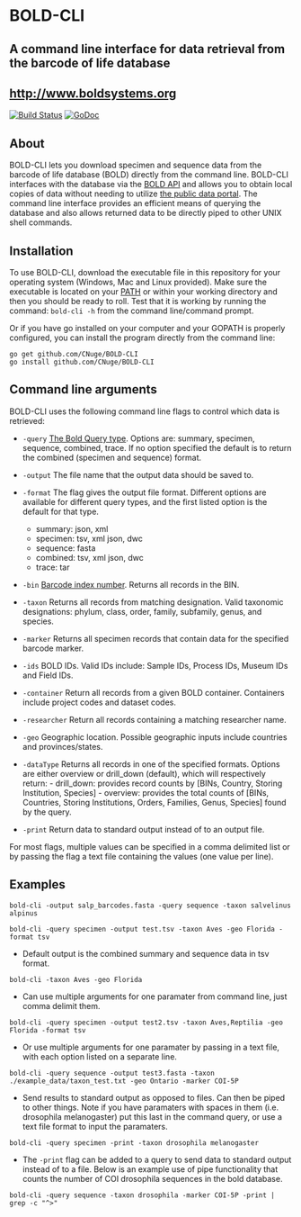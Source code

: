 # BOLD-CLI
## A command line interface for data retrieval from the barcode of life database
## http://www.boldsystems.org
[![Build Status](https://travis-ci.org/CNuge/BOLD-CLI.svg?branch=master)](https://travis-ci.org/CNuge/BOLD-CLI)	[![GoDoc](https://godoc.org/github.com/CNuge/BOLD-CLI/bold?status.svg)](https://godoc.org/github.com/CNuge/BOLD-CLI/bold)

## About

BOLD-CLI lets you download specimen and sequence data from the barcode of life database (BOLD) directly from the command line. BOLD-CLI interfaces with the database via the [BOLD API](http://www.boldsystems.org/index.php/resources/api?type=webservices) and allows you to obtain local copies of data without needing to utilize [the public data portal](http://www.boldsystems.org/index.php/Public_BINSearch?searchtype=records). The command line interface provides an efficient means of querying the database and also allows returned data to be directly piped to other UNIX shell commands. 

## Installation

To use BOLD-CLI, download the executable file in this repository for your operating system (Windows, Mac and Linux provided). Make sure the executable is located on your [PATH](https://en.wikipedia.org/wiki/PATH_(variable)) or within your working directory and then you should be ready to roll. Test that it is working by running the command: `bold-cli -h` from the command line/command prompt.

Or if you have go installed on your computer and your GOPATH is properly configured, you can install the program directly from the command line:
```
go get github.com/CNuge/BOLD-CLI
go install github.com/CNuge/BOLD-CLI
```
## Command line arguments
BOLD-CLI uses the following command line flags to control which data is retrieved:

- `-query` [The Bold Query type](http://www.boldsystems.org/index.php/resources/api?type=webservices). Options are: summary, specimen, sequence, combined, trace. If no option specified the default is to return the combined (specimen and sequence) format.  
- `-output` The file name that the output data should be saved to.
- `-format` The flag gives the output file format. Different options are available for different query types, and the first listed option is the default for that type. 
	- summary: json, xml
	- specimen: tsv, xml json, dwc
	- sequence: fasta
	- combined: tsv, xml json, dwc
	- trace: tar
- `-bin` [Barcode index number](http://www.boldsystems.org/index.php/Public_BarcodeIndexNumber_Home). Returns all records in the BIN.
- `-taxon` Returns all records from matching designation. Valid taxonomic designations: phylum, class, order, family, subfamily, genus, and species.
- `-marker` Returns all specimen records that contain data for the specified barcode marker.
- `-ids` BOLD IDs. Valid IDs include: Sample IDs, Process IDs, Museum IDs and Field IDs.
- `-container` Return all records from a given BOLD container. Containers include project codes and dataset codes.
- `-researcher` Return all records containing a matching researcher name.
- `-geo` Geographic location. Possible geographic inputs include countries and provinces/states.
- `-dataType` Returns all records in one of the specified formats. Options are either overview or drill_down (default), which will respectively return:
		- drill_down: provides record counts by [BINs, Country, Storing Institution, Species]
		- overview: provides the total counts of [BINs, Countries, Storing Institutions, Orders, Families, Genus, Species] found by the query.

- `-print` Return data to standard output instead of to an output file.

For most flags, multiple values can be specified in a comma delimited list or by passing the flag a text file containing the values (one value per line).

## Examples
```
bold-cli -output salp_barcodes.fasta -query sequence -taxon salvelinus alpinus

bold-cli -query specimen -output test.tsv -taxon Aves -geo Florida -format tsv
```
- Default output is the combined summary and sequence data in tsv format.
```
bold-cli -taxon Aves -geo Florida
```
- Can use multiple arguments for one paramater from command line, just comma delimit them.
```
bold-cli -query specimen -output test2.tsv -taxon Aves,Reptilia -geo Florida -format tsv
```
- Or use multiple arguments for one paramater by passing in a text file, with each option listed on a separate line.
```
bold-cli -query sequence -output test3.fasta -taxon ./example_data/taxon_test.txt -geo Ontario -marker COI-5P
```
- Send results to standard output as opposed to files. Can then be piped to other things. Note if you have paramaters with spaces in them (i.e. drosophila melanogaster) put this last in the command query, or use a text file format to input the paramaters.
```
bold-cli -query specimen -print -taxon drosophila melanogaster  
```
- The `-print` flag can be added to a query to send data to standard output instead of to a file. Below is an example use of pipe functionality that counts the number of COI drosophila sequences in the bold database.
```
bold-cli -query sequence -taxon drosophila -marker COI-5P -print | grep -c "^>"
```

